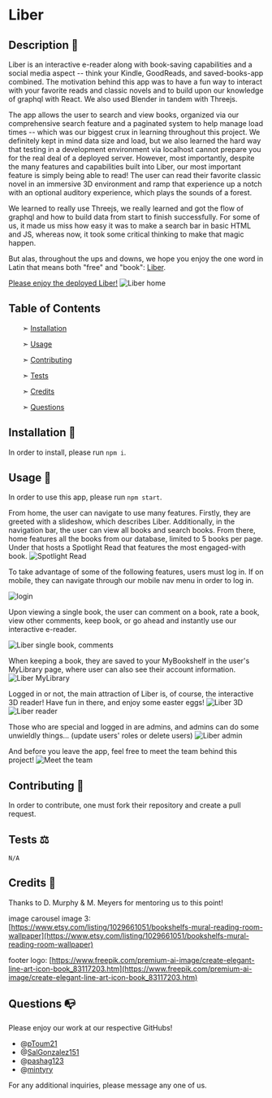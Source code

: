 
# Liber


## Description 📰

Liber is an interactive e-reader along with book-saving capabilities and a social media aspect -- think your Kindle, GoodReads, and saved-books-app combined. The motivation behind this app was to have a fun way to interact with your favorite reads and classic novels and to build upon our knowledge of graphql with React. We also used Blender in tandem with Threejs.

The app allows the user to search and view books, organized via our comprehensive search feature and a paginated system to help manage load times -- which was our biggest crux in learning throughout this project. We definitely kept in mind data size and load, but we also learned the hard way that testing in a development environment via localhost cannot prepare you for the real deal of a deployed server. However, most importantly, despite the many features and capabilities built into Liber, our most important feature is simply being able to read! The user can read their favorite classic novel in an immersive 3D environment and ramp that experience up a notch with an optional auditory experience, which plays the sounds of a forest.

We learned to really use Threejs, we really learned and got the flow of graphql and how to build data from start to finish successfully. For some of us, it made us miss how easy it was to make a search bar in basic HTML and JS, whereas now, it took some critical thinking to make that magic happen.

But alas, throughout the ups and downs, we hope you enjoy the one word in Latin that means both "free" and "book": [Liber](https://liber-d603fbac9e96.herokuapp.com/).

[Please enjoy the deployed Liber!](https://liber-d603fbac9e96.herokuapp.com/)
![Liber home](./client/src/assets/readmeimages/home.png)


## Table of Contents

&nbsp;&nbsp;&nbsp;&nbsp;&nbsp;&nbsp; ➣ [Installation](#Installation)

&nbsp;&nbsp;&nbsp;&nbsp;&nbsp;&nbsp; ➣ [Usage](#Usage)


&nbsp;&nbsp;&nbsp;&nbsp;&nbsp;&nbsp; ➣ [Contributing](#Contributing)

&nbsp;&nbsp;&nbsp;&nbsp;&nbsp;&nbsp; ➣ [Tests](#Tests)

&nbsp;&nbsp;&nbsp;&nbsp;&nbsp;&nbsp; ➣ [Credits](#Credits)

&nbsp;&nbsp;&nbsp;&nbsp;&nbsp;&nbsp; ➣ [Questions](#Questions)


<a id="Installation"></a>
## Installation 🔌

In order to install, please run `npm i`.


<a id="Usage"></a>
## Usage 🧮

In order to use this app, please run `npm start`.


From home, the user can navigate to use many features. Firstly, they are greeted with a slideshow, which describes Liber. Additionally, in the navigation bar, the user can view all books and search books. From there, home features all the books from our database, limited to 5 books per page. Under that hosts a Spotlight Read that features the most engaged-with book.
![Spotlight Read](./client/src/assets/readmeimages/spotlight.png)

To take advantage of some of the following features, users must log in. If on mobile, they can navigate through our mobile nav menu in order to log in.

![login](./client/src/assets/readmeimages/login.png)

Upon viewing a single book, the user can comment on a book, rate a book, view other comments, keep book, or go ahead and instantly use our interactive e-reader.

![Liber single book, comments](./client/src/assets/readmeimages/singlebook.png)

When keeping a book, they are saved to your MyBookshelf in the user's MyLibrary page, where user can also see their account information.
![Liber MyLibrary](./client/src/assets/readmeimages/mylibrary.png)

Logged in or not, the main attraction of Liber is, of course, the interactive 3D reader! Have fun in there, and enjoy some easter eggs!
![Liber 3D](./client/src/assets/readmeimages/3d.png)
![Liber reader](./client/src/assets/readmeimages/reader.png)

Those who are special and logged in are admins, and admins can do some unwieldly things...
(update users' roles or delete users)
![Liber admin](./client/src/assets/readmeimages/admin.png)

And before you leave the app, feel free to meet the team behind this project!
![Meet the team](./client/src/assets/readmeimages/meetteam.png)


<a id="Contributing"></a>
## Contributing 🍴

In order to contribute, one must fork their repository and create a pull request.


<a id="Tests"></a>
## Tests ⚖️

`N/A`


<a id="Credits"></a>
 ## Credits 🤝
Thanks to D. Murphy & M. Meyers for mentoring us to this point!

  image carousel image 3: 
  [https://www.etsy.com/listing/1029661051/bookshelfs-mural-reading-room-wallpaper](https://www.etsy.com/listing/1029661051/bookshelfs-mural-reading-room-wallpaper)

  footer logo:
  [https://www.freepik.com/premium-ai-image/create-elegant-line-art-icon-book_83117203.htm](https://www.freepik.com/premium-ai-image/create-elegant-line-art-icon-book_83117203.htm)




<a id="Questions"></a>
## Questions 📭

Please enjoy our work at our respective GitHubs!
- @[pToum21](https://github.com/pToum21)
- @[SalGonzalez151](https://github.com/SalGonzalez151)
- @[pashag123](https://github.com/pashag123)
- @[mintyry](https://github.com/mintyry)

For any additional inquiries, please message any one of us.
